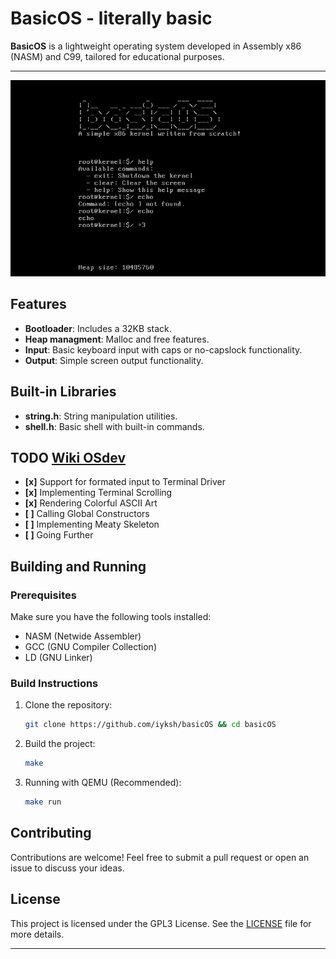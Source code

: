# BasicOS - literally basic

**BasicOS** is a lightweight operating system developed in Assembly x86 (NASM) and C99, tailored for educational purposes.

---

![Kernel_Startup](./files/kernel.png)

## Features

- **Bootloader**: Includes a 32KB stack.
- **Heap managment**: Malloc and free features.
- **Input**: Basic keyboard input with caps or no-capslock functionality.
- **Output**: Simple screen output functionality.

## Built-in Libraries

- **string.h**: String manipulation utilities.
- **shell.h**: Basic shell with built-in commands.

## TODO [Wiki OSdev](https://wiki.osdev.org/Bare_Bones)

- **[x]** Support for formated input to Terminal Driver
- **[x]** Implementing Terminal Scrolling
- **[x]** Rendering Colorful ASCII Art
- **[ ]** Calling Global Constructors
- **[ ]** Implementing Meaty Skeleton
- **[ ]** Going Further

## Building and Running

### Prerequisites

Make sure you have the following tools installed:
- NASM (Netwide Assembler)
- GCC (GNU Compiler Collection)
- LD (GNU Linker)

### Build Instructions

1. Clone the repository:
   ```bash
   git clone https://github.com/iyksh/basicOS && cd basicOS
   ```

2. Build the project:
   ```bash
   make
   ```

3. Running with QEMU (Recommended):
   ```bash
   make run
   ```

## Contributing

Contributions are welcome! Feel free to submit a pull request or open an issue to discuss your ideas.

## License

This project is licensed under the GPL3 License. See the [LICENSE](LICENSE) file for more details.

---
